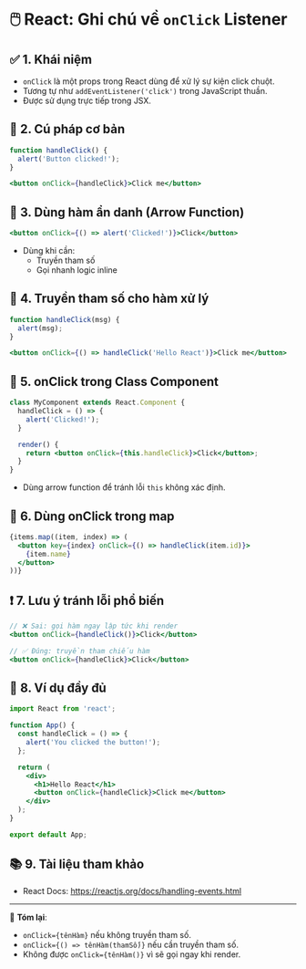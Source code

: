 # 🖱️ React: Ghi chú về `onClick` Listener

## ✅ 1. Khái niệm
- `onClick` là một props trong React dùng để xử lý sự kiện click chuột.
- Tương tự như `addEventListener('click')` trong JavaScript thuần.
- Được sử dụng trực tiếp trong JSX.

## 🔹 2. Cú pháp cơ bản
```jsx
function handleClick() {
  alert('Button clicked!');
}

<button onClick={handleClick}>Click me</button>
```

## 🔹 3. Dùng hàm ẩn danh (Arrow Function)
```jsx
<button onClick={() => alert('Clicked!')}>Click</button>
```
- Dùng khi cần:
  - Truyền tham số
  - Gọi nhanh logic inline

## 🔹 4. Truyền tham số cho hàm xử lý
```jsx
function handleClick(msg) {
  alert(msg);
}

<button onClick={() => handleClick('Hello React')}>Click me</button>
```

## 🔹 5. onClick trong Class Component
```jsx
class MyComponent extends React.Component {
  handleClick = () => {
    alert('Clicked!');
  }

  render() {
    return <button onClick={this.handleClick}>Click</button>;
  }
}
```
- Dùng arrow function để tránh lỗi `this` không xác định.

## 🔹 6. Dùng onClick trong map
```jsx
{items.map((item, index) => (
  <button key={index} onClick={() => handleClick(item.id)}>
    {item.name}
  </button>
))}
```

## ❗ 7. Lưu ý tránh lỗi phổ biến
```jsx
// ❌ Sai: gọi hàm ngay lập tức khi render
<button onClick={handleClick()}>Click</button>

// ✅ Đúng: truyền tham chiếu hàm
<button onClick={handleClick}>Click</button>
```

## 🧪 8. Ví dụ đầy đủ
```jsx
import React from 'react';

function App() {
  const handleClick = () => {
    alert('You clicked the button!');
  };

  return (
    <div>
      <h1>Hello React</h1>
      <button onClick={handleClick}>Click me</button>
    </div>
  );
}

export default App;
```

## 📚 9. Tài liệu tham khảo
- React Docs: https://reactjs.org/docs/handling-events.html

---

📝 **Tóm lại**:
- `onClick={tênHàm}` nếu không truyền tham số.
- `onClick={() => tênHàm(thamSố)}` nếu cần truyền tham số.
- Không được `onClick={tênHàm()}` vì sẽ gọi ngay khi render.
